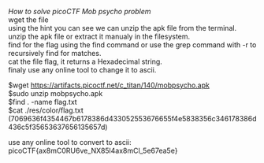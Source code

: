 _How to solve picoCTF Mob psycho problem_ <br>
wget the file<br>
using the hint you can see we can unzip the apk file from the terminal.<br>
unzip the apk file or extract it manualy in the filesystem.<br>
find for the flag using the find command or use the grep command with -r to recursively find for matches.<br>
cat the file flag, it returns a Hexadecimal string.<br>
finaly use any online tool to change it to ascii.<br>


$wget https://artifacts.picoctf.net/c_titan/140/mobpsycho.apk<br>
$sudo unzip mobpsycho.apk<br>
$find . -name flag.txt<br>
$cat ./res/color/flag.txt (7069636f4354467b6178386d433052553676655f4e5838356c346178386d436c5f35653637656135657d)<br>

use any online tool to convert to ascii: picoCTF{ax8mC0RU6ve_NX85l4ax8mCl_5e67ea5e}<br>
